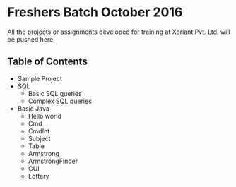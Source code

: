# Freshers Batch October 2016

All the projects or assignments developed for training at Xoriant Pvt. Ltd. will be pushed here

## Table of Contents

- Sample Project
- SQL
  - Basic SQL queries
  - Complex SQL queries
- Basic Java
  - Hello world
  - Cmd
  - CmdInt
  - Subject
  - Table
  - Armstrong
  - ArmstrongFinder
  - GUI
  - Lottery
